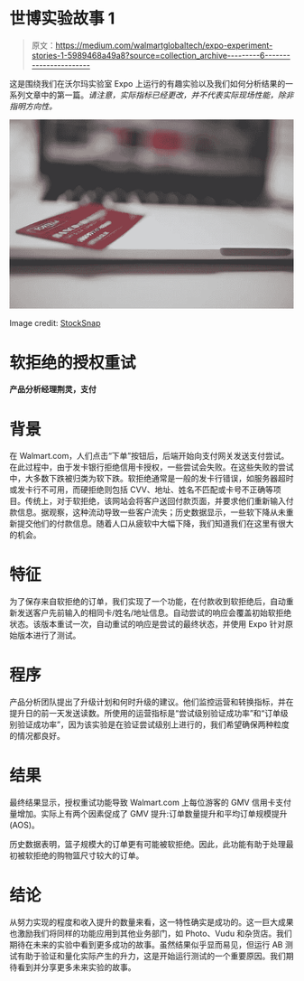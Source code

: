 # 世博实验故事 1

> 原文：<https://medium.com/walmartglobaltech/expo-experiment-stories-1-5989468a49a8?source=collection_archive---------6----------------------->

这是围绕我们在沃尔玛实验室 Expo 上运行的有趣实验以及我们如何分析结果的一系列文章中的第一篇。*请注意，实际指标已经更改，并不代表实际现场性能，除非指明方向性。*

![](img/d095187b39d9a687ec9e901cc978b0ec.png)

Image credit: [StockSnap](https://pixabay.com/en/credit-card-payment-transaction-926862/)

# 软拒绝的授权重试

**产品分析经理荆灵，支付**

# 背景

在 Walmart.com，人们点击“下单”按钮后，后端开始向支付网关发送支付尝试。在此过程中，由于发卡银行拒绝信用卡授权，一些尝试会失败。在这些失败的尝试中，大多数下跌被归类为软下跌。软拒绝通常是一般的发卡行错误，如服务器超时或发卡行不可用，而硬拒绝则包括 CVV、地址、姓名不匹配或卡号不正确等项目。传统上，对于软拒绝，该网站会将客户送回付款页面，并要求他们重新输入付款信息。据观察，这种流动导致一些客户流失；历史数据显示，一些软下降从未重新提交他们的付款信息。随着人口从疲软中大幅下降，我们知道我们在这里有很大的机会。

# 特征

为了保存来自软拒绝的订单，我们实现了一个功能，在付款收到软拒绝后，自动重新发送客户先前输入的相同卡/姓名/地址信息。自动尝试的响应会覆盖初始软拒绝状态。该版本重试一次，自动重试的响应是尝试的最终状态，并使用 Expo 针对原始版本进行了测试。

# 程序

产品分析团队提出了升级计划和何时升级的建议。他们监控运营和转换指标，并在提升日的前一天发送读数。所使用的运营指标是“尝试级别验证成功率”和“订单级别验证成功率”，因为该实验是在验证尝试级别上进行的，我们希望确保两种粒度的情况都良好。

# 结果

最终结果显示，授权重试功能导致 Walmart.com 上每位游客的 GMV 信用卡支付量增加。实际上有两个因素促成了 GMV 提升:订单数量提升和平均订单规模提升(AOS)。

历史数据表明，篮子规模大的订单更有可能被软拒绝。因此，此功能有助于处理最初被软拒绝的购物篮尺寸较大的订单。

# 结论

从努力实现的程度和收入提升的数量来看，这一特性确实是成功的。这一巨大成果也激励我们将同样的功能应用到其他业务部门，如 Photo、Vudu 和杂货店。我们期待在未来的实验中看到更多成功的故事。虽然结果似乎显而易见，但运行 AB 测试有助于验证和量化实际产生的升力，这是开始运行测试的一个重要原因。我们期待看到并分享更多未来实验的故事。